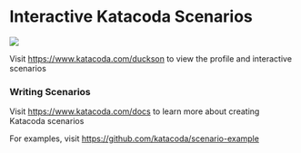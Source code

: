 # Interactive Katacoda Scenarios

[![](http://shields.katacoda.com/katacoda/duckson/count.svg)](https://www.katacoda.com/duckson "Get your profile on Katacoda.com")

Visit https://www.katacoda.com/duckson to view the profile and interactive scenarios

### Writing Scenarios
Visit https://www.katacoda.com/docs to learn more about creating Katacoda scenarios

For examples, visit https://github.com/katacoda/scenario-example
